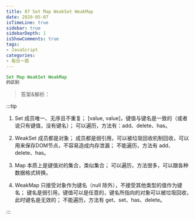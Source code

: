 ```yaml
---
title: 07 Set Map WeakSet WeakMap 
date: 2020-05-07
isTimeLine: true
sidebar: true
sidebarDepth: 1
isShowComments: true
tags:
- JavaScript
categories:
- 每日一题
---
```


```js
Set Map WeakSet WeakMap
的区别
```
> 答案&解析：

:::tip

1. Set
成员唯一、无序且不重复；
[value, value]，键值与键名是一致的（或者说只有键值，没有键名）；
可以遍历，方法有：add、delete、has。

2. WeakSet
成员都是对象；
成员都是弱引用，可以被垃圾回收机制回收，可以用来保存DOM节点，不容易造成内存泄漏；
不能遍历，方法有 add、delete、has。

3. Map
本质上是键值对的集合，类似集合；
可以遍历，方法很多，可以跟各种数据格式转换。

4. WeakMap
只接受对象作为键名（null 除外），不接受其他类型的值作为键名；
键名是弱引用，键值可以是任意的，键名所指向的对象可以被垃圾回收，此时键名是无效的；
不能遍历，方法有 get、set、has、delete。

:::